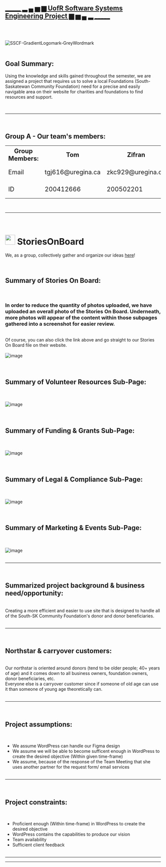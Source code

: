 <br> </b>

## <ins>_____ ▂ ▄ ▅ ▆ UofR Software Systems Engineering Project ▆ ▅ ▄ ▂ _____</ins>

<br> </b>

<br> </b>
![SSCF-GradientLogomark-GreyWordmark](https://github.com/user-attachments/assets/26ad7898-1b2b-4d72-95f4-f5194feb1953)
<br> </b>
<br> </b>
## Goal Summary:

Using the knowledge and skills gained throughout the semester, we are assigned a project that requires us to solve a local Foundations (South-Saskatewan Community Foundation) need for a precise and easily navigable area on their website for charities and foundations to find resources and support.

<br> </b>
___________________________________________________________________________________________________________________________________________________________________
<br> </b>
## Group A - Our team's members:
<div style="text-align: center;">
  <table style="font-size: 20px; margin: 0 auto;">
    <tr>
      <th>Group Members:</th>
      <th>Tom</th>
      <th>Zifran</th>
      <th>Gabriel</th>
      <th>Charles</th>
    </tr>
    <tr>
      <td>Email</td>
      <td>tgj616@uregina.ca</td>
      <td>zkc929@uregina.ca</td>
      <td>ggb676@uregina.ca</td>
      <td>No Show</td>
    </tr>
    <tr>
      <td>ID</td>
      <td>200412666</td>
      <td>200502201</td>
      <td>200426525</td>
      <td>No Show</td>
    </tr>
  </table>
</div>

<br> </b>

___________________________________________________________________________________________________________________________________________________________________
<br> </b>
# [<img src="https://github.com/user-attachments/assets/b7a6ed9b-12d8-4340-a259-dd1cb106e7d6" width="32" height="32">](https://goncin.storiesonboard.com/storymap/guidemap) StoriesOnBoard

We, as a group, collectively gather and organize our ideas [here](https://goncin.storiesonboard.com/storymap/guidemap)!

<br> </b>
## Summary of Stories On Board:
<br> </b>
### In order to reduce the quantity of photos uploaded, we have uploaded an overall photo of the Stories On Board. Underneath, more photos will appear of the content within those subpages gathered into a screenshot for easier review. 
<br> </b>
Of course, you can also click the link above and go straight to our Stories On Board file on their website.
<br> </b>
<br> </b>
![image](https://github.com/user-attachments/assets/49238807-908a-4581-882a-cc23eb75aba8)
<br> </b>
<br> </b>
<br> </b>
## Summary of Volunteer Resources Sub-Page:
<br> </b>
<br> </b>
![image](https://github.com/user-attachments/assets/458b7142-4091-462d-ba6b-918743eee7f3)
<br> </b>
<br> </b>
<br> </b>
## Summary of Funding & Grants Sub-Page:
<br> </b>
<br> </b>
![image](https://github.com/user-attachments/assets/b7b23953-a180-4f9f-bd2e-66a763cbc042)
<br> </b>
<br> </b>
<br> </b>
## Summary of Legal & Compliance Sub-Page:
<br> </b>
<br> </b>
![image](https://github.com/user-attachments/assets/76417c9a-a0fb-4716-a9ad-eb90af8c5009)
<br> </b>
<br> </b>
<br> </b>
## Summary of Marketing & Events Sub-Page:
<br> </b>
<br> </b>
![image](https://github.com/user-attachments/assets/89735100-d39f-4566-a68c-df60159b73e3)
<br> </b>
<br> </b>

_____________________________________________________________________
<br> </b>
## Summarized project background & business need/opportunity:
<br> </b>
Creating a more efficient and easier to use site that is designed to handle all of the South-SK Community Foundation's donor and donor beneficiaries. 
<br> </b>
<br> </b>
_____________________________________________________________________
<br> </b>
## Northstar & carryover customers:
<br> </b>
Our northstar is oriented around donors (tend to be older people; 40+ years of age) and it comes down to all business owners, foundation owners, donor beneficiaries, etc.
<br> </b>
Everyone else is a carryover customer since if someone of old age can use it than someone of young age theoretically can.
<br> </b>
<br> </b>
_____________________________________________________________________
<br> </b>
## Project assumptions:
<br> </b>
- We assume WordPress can handle our Figma design
- We assume we will be able to become sufficent enough in WordPress to create the desired objective (Within given time-frame)
- We assume, because of the response of the Team Meeting that she uses another partner for the request form/ email services
<br> </b>
<br> </b>
_____________________________________________________________________
<br> </b>
## Project constraints:
<br> </b>
- Proficient enough (Within time-frame) in WordPress to create the desired objective
- WordPress contains the capabilities to produce our vision
- Team availability
- Sufficient client feedback
<br> </b>
<br> </b>
_____________________________________________________________________


__________________________________________________________________________________________________________________________________________________________
